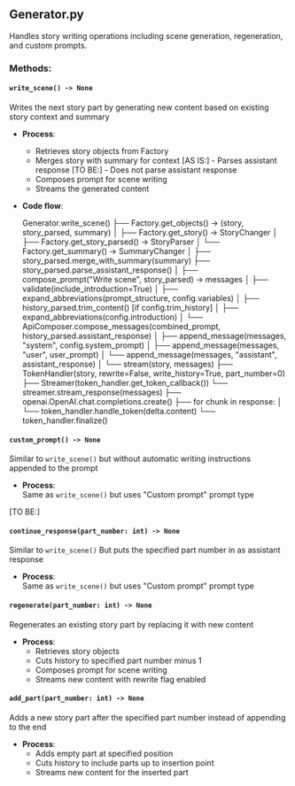 ## Generator.py
Handles story writing operations including scene generation, regeneration, and custom prompts.

### Methods:

#### `write_scene() -> None`
Writes the next story part by generating new content based on existing story context and summary  

- **Process**: 
  - Retrieves story objects from Factory
  - Merges story with summary for context
  [AS IS:] - Parses assistant response
  [TO BE:] - Does not parse assistant response
  - Composes prompt for scene writing
  - Streams the generated content

- **Code flow**:

  Generator.write_scene()
    ├── Factory.get_objects() → (story, story_parsed, summary)
    │   ├── Factory.get_story() → StoryChanger
    │   ├── Factory.get_story_parsed() → StoryParser
    │   └── Factory.get_summary() → SummaryChanger
    │
    ├── story_parsed.merge_with_summary(summary)
    ├── story_parsed.parse_assistant_response()
    │
    ├── compose_prompt("Write scene", story_parsed) → messages
    │   ├── validate(include_introduction=True)
    │   ├── expand_abbreviations(prompt_structure, config.variables)
    │   ├── history_parsed.trim_content() [if config.trim_history]
    │   ├── expand_abbreviations(config.introduction)
    │   └── ApiComposer.compose_messages(combined_prompt, history_parsed.assistant_response)
    │       ├── append_message(messages, "system", config.system_prompt)
    │       ├── append_message(messages, "user", user_prompt)
    │       └── append_message(messages, "assistant", assistant_response)
    │
    └── stream(story, messages)
        ├── TokenHandler(story, rewrite=False, write_history=True, part_number=0)
        ├── Streamer(token_handler.get_token_callback())
        └── streamer.stream_response(messages)
            ├── openai.OpenAI.chat.completions.create()
            ├── for chunk in response:
            │   └── token_handler.handle_token(delta.content)
            └── token_handler.finalize()

#### `custom_prompt() -> None`
Similar to `write_scene()` but without automatic writing instructions appended to the prompt  

- **Process**:  
Same as `write_scene()` but uses "Custom prompt" prompt type

[TO BE:]
#### `continue_response(part_number: int) -> None`
Similar to `write_scene()`
But puts the specified part number in as assistant response

- **Process**:  
Same as `write_scene()` but uses "Custom prompt" prompt type

#### `regenerate(part_number: int) -> None`
Regenerates an existing story part by replacing it with new content

- **Process**:
  - Retrieves story objects
  - Cuts history to specified part number minus 1
  - Composes prompt for scene writing
  - Streams new content with rewrite flag enabled

#### `add_part(part_number: int) -> None`
Adds a new story part after the specified part number instead of appending to the end

- **Process**:
  - Adds empty part at specified position
  - Cuts history to include parts up to insertion point
  - Streams new content for the inserted part
